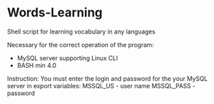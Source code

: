 # Words-Learning
Shell script for learning vocabulary in any languages

Necessary for the correct operation of the program:
- MySQL server supporting Linux CLI 
- BASH min 4.0

Instruction:
You must enter the login and password for the your MySQL server in export variables:
MSSQL_US - user name
MSSQL_PASS - password
